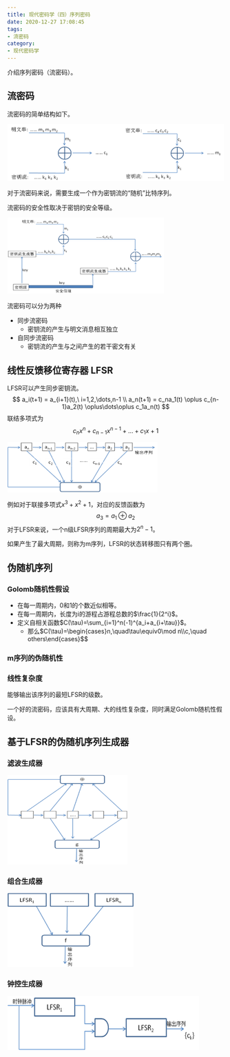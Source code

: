 ```yaml
---
title: 现代密码学（四）序列密码
date: 2020-12-27 17:08:45
tags:
- 流密码
category:
- 现代密码学
---
```


介绍序列密码（流密码）。

<!--more-->

## 流密码

流密码的简单结构如下。

<img src="现代密码学（四）序列密码/image-20201228165456897.png" alt="image-20201228165456897" style="zoom:67%;" />

对于流密码来说，需要生成一个作为密钥流的“随机”比特序列。

流密码的安全性取决于密钥的安全等级。

<img src="现代密码学（四）序列密码/image-20201228165551857.png" alt="image-20201228165551857" style="zoom:67%;" />

流密码可以分为两种

- 同步流密码
  - 密钥流的产生与明文消息相互独立
- 自同步流密码
  - 密钥流的产生与之间产生的若干密文有关

## 线性反馈移位寄存器 LFSR

LFSR可以产生同步密钥流。
$$
a_i(t+1) = a_{i+1}(t),\ i=1,2,\dots,n-1 \\
a_n(t+1) = c_na_1(t) \oplus c_{n-1}a_2(t) \oplus\dots\oplus c_1a_n(t)
$$
联结多项式为
$$
c_nx^n + c_{n-1}x^{n-1} +\dots+ c_1x+1
$$


<img src="现代密码学（四）序列密码/image-20201228170207505.png" alt="image-20201228170207505" style="zoom:67%;" />

例如对于联接多项式$x^3+x^2+1$，对应的反馈函数为
$$
a_3 = a_1 \oplus a_2
$$
对于LFSR来说，一个n级LFSR序列的周期最大为$2^n-1$。

如果产生了最大周期，则称为m序列，LFSR的状态转移图只有两个圈。

## 伪随机序列

### Golomb随机性假设

- 在每一周期内，0和1的个数近似相等。
- 在每一周期内，长度为i的游程占游程总数的$\frac{1}{2^i}$。
- 定义自相关函数$C(\tau)=\sum_{i=1}^n(-1)^{a_i+a_{i+\tau}}$。
  - 那么$C(\tau)=\begin{cases}n,\quad\tau\equiv0\mod n\\c,\quad others\end{cases}$$

### m序列的伪随机性

### 线性复杂度

能够输出该序列的最短LFSR的级数。

一个好的流密码，应该具有大周期、大的线性复杂度，同时满足Golomb随机性假设。

## 基于LFSR的伪随机序列生成器

### 滤波生成器

<img src="现代密码学（四）序列密码/image-20201228171735794.png" alt="image-20201228171735794" style="zoom:67%;" />

### 组合生成器

<img src="现代密码学（四）序列密码/image-20201228171742568.png" alt="image-20201228171742568" style="zoom:67%;" />

### 钟控生成器

<img src="现代密码学（四）序列密码/image-20201228171755691.png" alt="image-20201228171755691" style="zoom:67%;" />